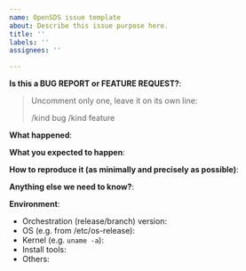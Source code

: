 ```yaml
---
name: OpenSDS issue template
about: Describe this issue purpose here.
title: ''
labels: ''
assignees: ''

---
```


<!-- This form is for bug reports and feature requests! -->

**Is this a BUG REPORT or FEATURE REQUEST?**:

> Uncomment only one, leave it on its own line: 
>
> /kind bug
> /kind feature


**What happened**:

**What you expected to happen**:

**How to reproduce it (as minimally and precisely as possible)**:


**Anything else we need to know?**:

**Environment**:
- Orchestration (release/branch) version:
- OS (e.g. from /etc/os-release):
- Kernel (e.g. `uname -a`):
- Install tools:
- Others:
